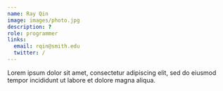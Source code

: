 ```yaml
---
name: Ray Qin
image: images/photo.jpg
description: ?
role: programmer
links:
  email: rqin@smith.edu
  twitter: /
---
```


Lorem ipsum dolor sit amet, consectetur adipiscing elit, sed do eiusmod tempor incididunt ut labore et dolore magna aliqua.
